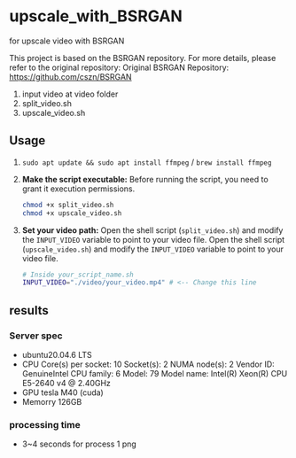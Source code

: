 # upscale_with_BSRGAN
for upscale video with BSRGAN

This project is based on the BSRGAN repository. For more details, please refer to the original repository:
Original BSRGAN Repository: https://github.com/cszn/BSRGAN

1. input video at video folder
2. split_video.sh
3. upscale_video.sh

## Usage
1. `sudo apt update && sudo apt install ffmpeg` / `brew install ffmpeg`


2.  **Make the script executable:**
    Before running the script, you need to grant it execution permissions.

    ```bash
    chmod +x split_video.sh
    chmod +x upscale_video.sh
    ```

3.  **Set your video path:**
    Open the shell script (`split_video.sh`) and modify the `INPUT_VIDEO` variable to point to your video file.
    Open the shell script (`upscale_video.sh`) and modify the `INPUT_VIDEO` variable to point to your video file.

    ```sh
    # Inside your_script_name.sh
    INPUT_VIDEO="./video/your_video.mp4" # <-- Change this line
    ```
## results
### Server spec
- ubuntu20.04.6 LTS
- CPU
    Core(s) per socket:              10
    Socket(s):                       2
    NUMA node(s):                    2
    Vendor ID:                       GenuineIntel
    CPU family:                      6
    Model:                           79
    Model name:                      Intel(R) Xeon(R) CPU E5-2640 v4 @ 2.40GHz
- GPU
    tesla M40 (cuda)
- Memorry
    126GB

### processing time
- 3~4 seconds for process 1 png